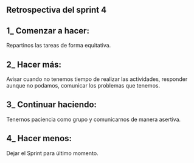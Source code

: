## Retrospectiva del sprint 4

## 1_ Comenzar a hacer:

Repartinos las tareas de forma equitativa.

## 2_ Hacer más: 

Avisar cuando no tenemos tiempo de realizar las actividades, responder aunque no podamos, comunicar los problemas que tenemos. 

## 3_ Continuar haciendo:
 
Tenernos paciencia como grupo y comunicarnos de manera asertiva.

## 4_ Hacer menos:

Dejar el Sprint para último momento.